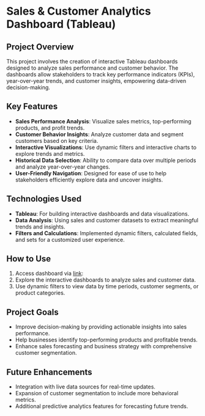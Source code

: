 # Sales & Customer Analytics Dashboard (Tableau)

## Project Overview
This project involves the creation of interactive Tableau dashboards designed to analyze sales performance and customer behavior. The dashboards allow stakeholders to track key performance indicators (KPIs), year-over-year trends, and customer insights, empowering data-driven decision-making.

## Key Features
- **Sales Performance Analysis**: Visualize sales metrics, top-performing products, and profit trends.
- **Customer Behavior Insights**: Analyze customer data and segment customers based on key criteria.
- **Interactive Visualizations**: Use dynamic filters and interactive charts to explore trends and metrics.
- **Historical Data Selection**: Ability to compare data over multiple periods and analyze year-over-year changes.
- **User-Friendly Navigation**: Designed for ease of use to help stakeholders efficiently explore data and uncover insights.

## Technologies Used
- **Tableau**: For building interactive dashboards and data visualizations.
- **Data Analysis**: Using sales and customer datasets to extract meaningful trends and insights.
- **Filters and Calculations**: Implemented dynamic filters, calculated fields, and sets for a customized user experience.

## How to Use
1. Access dashboard via [link](https://public.tableau.com/app/profile/nima.shafikhani/viz/SalesCustomerAnalyticsDashboardView/CustomerDashboard): 
2. Explore the interactive dashboards to analyze sales and customer data.
3. Use dynamic filters to view data by time periods, customer segments, or product categories.

## Project Goals
- Improve decision-making by providing actionable insights into sales performance.
- Help businesses identify top-performing products and profitable trends.
- Enhance sales forecasting and business strategy with comprehensive customer segmentation.

## Future Enhancements
- Integration with live data sources for real-time updates.
- Expansion of customer segmentation to include more behavioral metrics.
- Additional predictive analytics features for forecasting future trends.
